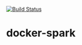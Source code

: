 [![Build Status](https://travis-ci.org/dpatriot/docker-spark.svg?branch=master)](https://travis-ci.org/dpatriot/docker-spark)
# docker-spark